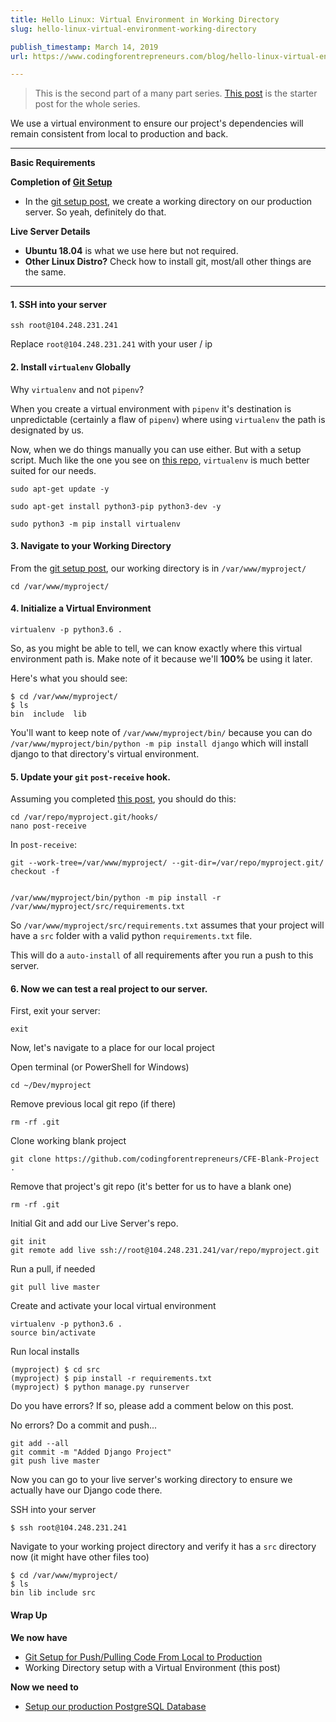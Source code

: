 ```yaml
---
title: Hello Linux: Virtual Environment in Working Directory
slug: hello-linux-virtual-environment-working-directory

publish_timestamp: March 14, 2019
url: https://www.codingforentrepreneurs.com/blog/hello-linux-virtual-environment-working-directory/

---
```



> This is the second part of a many part series. [This post](https://www.codingforentrepreneurs.com/blog/hello-linux/) is the starter post for the whole series.

We use a virtual environment to ensure our project's dependencies will remain consistent from local to production and back. 


*********
**Basic Requirements**

**Completion of [Git Setup](https://www.codingforentrepreneurs.com/blog/git-push-local-code-to-live-linux-server)**
- In the [git setup post](https://www.codingforentrepreneurs.com/blog/git-push-local-code-to-live-linux-server), we create a working directory on our production server. So yeah, definitely do that.


**Live Server Details**
- **Ubuntu 18.04** is what we use here but not required.
- **Other Linux Distro?** Check how to install git, most/all other things are the same.

*********


#### 1. SSH into your server

```
ssh root@104.248.231.241
```
Replace `root@104.248.231.241` with your user / ip


#### 2. Install `virtualenv` Globally

Why `virtualenv` and not `pipenv`?

When you create a virtual environment with `pipenv` it's destination is unpredictable (certainly a flaw of `pipenv`) where using `virtualenv` the path is designated by us.

Now, when we do things manually you can use either. But with a setup script. Much like the one you see on [this repo](https://github.com/codingforentrepreneurs/Hello-Linux), `virtualenv` is much better suited for our needs.

```
sudo apt-get update -y

sudo apt-get install python3-pip python3-dev -y

sudo python3 -m pip install virtualenv
```

#### 3. Navigate to your Working Directory

From the [git setup post](https://www.codingforentrepreneurs.com/blog/git-push-local-code-to-live-linux-server), our working directory is in `/var/www/myproject/`

```
cd /var/www/myproject/
```


#### 4. Initialize a Virtual Environment
```
virtualenv -p python3.6 .
```
So, as you might be able to tell, we can know exactly where this virtual environment path is. Make note of it because we'll **100%** be using it later.

Here's what you should see:
```
$ cd /var/www/myproject/
$ ls
bin  include  lib
```

You'll want to keep note of `/var/www/myproject/bin/` because you can do `/var/www/myproject/bin/python -m pip install django` which will install django to that directory's virtual environment. 


#### 5. Update your `git` `post-receive` hook.
Assuming you completed [this post](https://www.codingforentrepreneurs.com/blog/git-push-local-code-to-live-linux-server), you should do this:

```
cd /var/repo/myproject.git/hooks/
nano post-receive
```

In `post-receive`:
```
git --work-tree=/var/www/myproject/ --git-dir=/var/repo/myproject.git/ checkout -f


/var/www/myproject/bin/python -m pip install -r /var/www/myproject/src/requirements.txt
```

So `/var/www/myproject/src/requirements.txt` assumes that your project will have a `src` folder with a valid python `requirements.txt` file.

This will do a `auto-install` of all requirements after you run a push to this server.


#### 6. Now we can test a real project to our server. 

First, exit your server:
```
exit
```

Now, let's navigate to a place for our local project

Open terminal (or PowerShell for Windows)

```
cd ~/Dev/myproject
```

Remove previous local git repo (if there)
```
rm -rf .git
```

Clone working blank project
```
git clone https://github.com/codingforentrepreneurs/CFE-Blank-Project .
```

Remove that project's git repo (it's better for us to have a blank one)
```
rm -rf .git
```

Initial Git and add our Live Server's repo.
```
git init
git remote add live ssh://root@104.248.231.241/var/repo/myproject.git
```
Run a pull, if needed
```
git pull live master
```

Create and activate your local virtual environment
```
virtualenv -p python3.6 .
source bin/activate
```
Run local installs
```
(myproject) $ cd src
(myproject) $ pip install -r requirements.txt
(myproject) $ python manage.py runserver
```
Do you have errors? If so, please add a comment below on this post.

No errors? Do a commit and push...
```
git add --all
git commit -m "Added Django Project"
git push live master
```

Now you can go to your live server's working directory to ensure we actually have our Django code there.

SSH into your server
```
$ ssh root@104.248.231.241
```
Navigate to your working project directory and verify it has a `src` directory now (it might have other files too)
```
$ cd /var/www/myproject/
$ ls
bin lib include src
```



#### Wrap Up

**We now have**
- [Git Setup for Push/Pulling Code From Local to Production](https://www.codingforentrepreneurs.com/blog/git-push-local-code-to-live-linux-server)
- Working Directory setup with a Virtual Environment (this post)

**Now we need to**
- [Setup our production PostgreSQL Database](https://www.codingforentrepreneurs.com/blog/hello-linux-postgresql-on-live-linux-server)

